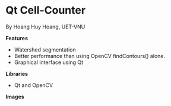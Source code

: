 # Qt Cell-Counter
By Hoang Huy Hoang, UET-VNU

**Features**
- Watershed segmentation
- Better performance than using OpenCV findContours() alone.
- Graphical interface using Qt

**Libraries**
- Qt and OpenCV

**Images**
